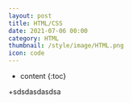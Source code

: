 ```yaml
---
layout: post
title: HTML/CSS
date: 2021-07-06 00:00
category: HTML
thumbnail: /style/image/HTML.png
icon: code
---
```


* content
{:toc}

+sdsdasdasdsa